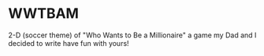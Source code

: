 # WWTBAM
2-D (soccer theme) of "Who Wants to Be a Millionaire"
a game my Dad and I decided to write have fun with yours!
